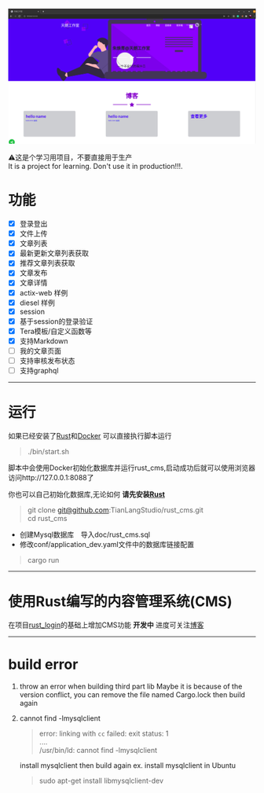 ![Rust CMS](./doc/imgs/screenshot.png)  

⚠这是个学习用项目，不要直接用于生产  
It is a project for learning. Don't use it in production!!!. 

# 功能
- [x]  登录登出
- [x]  文件上传　　
- [x]  文章列表   
- [x]  最新更新文章列表获取
- [x]  推荐文章列表获取
- [x]  文章发布　 
- [x]  文章详情　
- [x]  actix-web 样例
- [x]  diesel 样例 
- [x]  session 
- [x]  基于session的登录验证  
- [x]  Tera模板/自定义函数等
- [x]  支持Markdown 
- [ ]  我的文章页面
- [ ]  支持审核发布状态　
- [ ]  支持graphql
---  

# 运行 
如果已经安装了[Rust](https://www.rust-lang.org/tools/install)和[Docker](https://docs.docker.com/engine/install/) 可以直接执行脚本运行
> ./bin/start.sh  

脚本中会使用Docker初始化数据库并运行rust_cms,启动成功后就可以使用浏览器访问http://127.0.0.1:8088了  

你也可以自己初始化数据库,无论如何 **请先安装[Rust](https://www.rust-lang.org/tools/install)**  
> git clone git@github.com:TianLangStudio/rust_cms.git     
> cd rust_cms 
- 创建Mysql数据库　导入doc/rust_cms.sql  
- 修改conf/application_dev.yaml文件中的数据库链接配置　
> cargo run
---  

# 使用Rust编写的内容管理系统(CMS)
在项目[rust_login](https://github.com/TianLangStudio/rust_login)的基础上增加CMS功能 
**开发中** 进度可关注[博客](https://blog.csdn.net/tianlangstudio/article/details/106169242)  

---

# build error  
1. throw an error when building third part lib
   Maybe it is because of the version conflict,  you can remove the file named Cargo.lock then build again

2. cannot find -lmysqlclient
   > error: linking with `cc` failed: exit status: 1   
   > ....   
   > /usr/bin/ld: cannot find -lmysqlclient  

   install mysqlclient then build again ex. install mysqlclient in Ubuntu  
   >  sudo apt-get install libmysqlclient-dev
